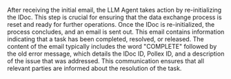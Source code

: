 After receiving the initial email, the LLM Agent takes action by re-initializing the IDoc. This step is crucial for ensuring that the data exchange process is reset and ready for further operations. Once the IDoc is re-initialized, the process concludes, and an email is sent out. This email contains information indicating that a task has been completed, resolved, or released. The content of the email typically includes the word "COMPLETE" followed by the old error message, which details the IDoc ID, Pollex ID, and a description of the issue that was addressed. This communication ensures that all relevant parties are informed about the resolution of the task.